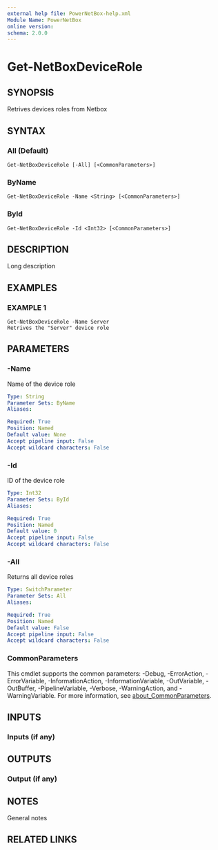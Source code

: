 ```yaml
---
external help file: PowerNetBox-help.xml
Module Name: PowerNetBox
online version:
schema: 2.0.0
---
```


# Get-NetBoxDeviceRole

## SYNOPSIS
Retrives devices roles from Netbox

## SYNTAX

### All (Default)
```
Get-NetBoxDeviceRole [-All] [<CommonParameters>]
```

### ByName
```
Get-NetBoxDeviceRole -Name <String> [<CommonParameters>]
```

### ById
```
Get-NetBoxDeviceRole -Id <Int32> [<CommonParameters>]
```

## DESCRIPTION
Long description

## EXAMPLES

### EXAMPLE 1
```
Get-NetBoxDeviceRole -Name Server
Retrives the "Server" device role
```

## PARAMETERS

### -Name
Name of the device role

```yaml
Type: String
Parameter Sets: ByName
Aliases:

Required: True
Position: Named
Default value: None
Accept pipeline input: False
Accept wildcard characters: False
```

### -Id
ID of the device role

```yaml
Type: Int32
Parameter Sets: ById
Aliases:

Required: True
Position: Named
Default value: 0
Accept pipeline input: False
Accept wildcard characters: False
```

### -All
Returns all device roles

```yaml
Type: SwitchParameter
Parameter Sets: All
Aliases:

Required: True
Position: Named
Default value: False
Accept pipeline input: False
Accept wildcard characters: False
```

### CommonParameters
This cmdlet supports the common parameters: -Debug, -ErrorAction, -ErrorVariable, -InformationAction, -InformationVariable, -OutVariable, -OutBuffer, -PipelineVariable, -Verbose, -WarningAction, and -WarningVariable. For more information, see [about_CommonParameters](http://go.microsoft.com/fwlink/?LinkID=113216).

## INPUTS

### Inputs (if any)
## OUTPUTS

### Output (if any)
## NOTES
General notes

## RELATED LINKS
